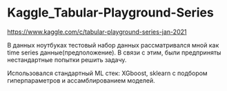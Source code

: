 # Kaggle_Tabular-Playground-Series
https://www.kaggle.com/c/tabular-playground-series-jan-2021

В данных ноутбуках тестовый набор данных рассматривался мной как time series данные(предположение). В связи с этим, были предприняты нестандартные попытки решить задачу.

Использовался стандартный ML стек: XGboost, sklearn с подбором гиперпараметров и ассамблированием моделей.
